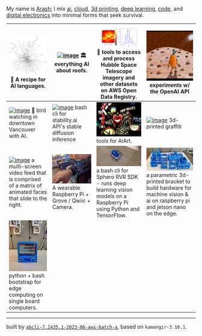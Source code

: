 My name is [Arash](http://kamangir.net/); I mix [ai](https://github.com/kamangir/openai), [cloud](https://github.com/kamangir/awesome-bash-cli), [3d printing](https://github.com/kamangir/ferfereh), [deep learning](https://github.com/kamangir/blue-rvr), [code](https://github.com/kamangir/blue-eye), and [digital electronics](https://github.com/kamangir/blue-bracket) into minimal forms that seek survival.


| [![image](https://github.com/kamangir/giza/raw/main/assets/giza.png)](https://github.com/kamangir/giza) 🔻 A recipe for AI languages. | [![image](https://github.com/kamangir/assets/blob/main/2023-10-28-16-28-36-88493-predict.gif?raw=true)](https://github.com/kamangir/roofAI) 🏛️  everything AI about roofs. | [![image](https://github.com/kamangir/hubble/raw/main/assets/hst/u4ge0106r_c0m.gif)](https://github.com/kamangir/hubble) 🔭 tools to access and process Hubble Space Telescope imagery and other datasets on AWS Open Data Registry. | [![image](https://github.com/kamangir/openai/raw/main/assets/carrot.png)](https://github.com/kamangir/openai) experiments w/ the OpenAI API |
| --- | --- | --- | --- |
| [![image](https://user-images.githubusercontent.com/1007567/196573547-b1c71b3b-7fac-4d2c-bba0-a87b063830da.png)](https://github.com/kamangir/Vancouver-Watching) 🌈 bird watching in downtown Vancouver with AI. | [![image](https://github.com/kamangir/AI-ART/raw/main/blue-stability/blue_stability.gif)](https://github.com/kamangir/blue-stability) bash cli for stability.ai API's stable diffusion inference | [![image](https://github.com/kamangir/openai/raw/main/assets/DALL-E.png?raw=1)](https://github.com/kamangir/aiart) tools for AiArt. | [![image](https://user-images.githubusercontent.com/1007567/221448494-d57e08c1-625b-499e-a576-81894f112d6a.jpg)](https://github.com/kamangir/ferfereh) 3d-printed graffiti |
| [![image](https://camo.githubusercontent.com/b8a919b69fe6b8b31dacab8ff8997a8bd43c9fe1c0650eceefa839c150d91831/68747470733a2f2f6b616d616e6769722d7075626c69632e73332e63612d63656e7472616c2d312e616d617a6f6e6177732e636f6d2f43616e616469616e735f7631312e676966)](https://github.com/kamangir/Kanata) a multi-screen video feed that is comprised of a matrix of animated faces that slide to the right. | [![image](https://github.com/kamangir/blue-bracket/raw/main/images/dec82-6.jpg)](https://github.com/kamangir/dec82) A wearable Raspberry Pi + Grove / Qwiic + Camera. | [![image](https://github.com/kamangir/blue-rvr/raw/master/abcli/assets/marquee.jpeg)](https://github.com/kamangir/blue-rvr) a bash cli for Sphero RVR SDK - runs deep learning vision models on a Raspberry Pi using Python and TensorFlow. | [![image](https://github.com/kamangir/blue-bracket/raw/main/images/marquee.jpg)](https://github.com/kamangir/blue-bracket) a parametric 3d-printed bracket to build hardware for machine vision & ai on raspberry pi and jetson nano on the edge. |
| [![image](https://github.com/kamangir/blue-bracket/raw/main/images/blue3-1.jpg)](https://github.com/kamangir/blue-sbc) python + bash bootstrap for edge computing on single board computers. |  |  |  |

---
built by [`abcli-7.2435.1-2023-06-aws-batch-a`](https://github.com/kamangir/awesome-bash-cli), based on `kamangir-3.16.1`.
